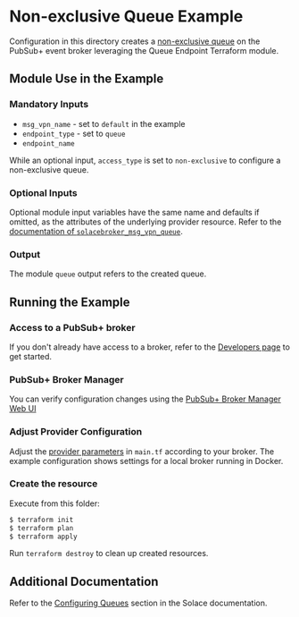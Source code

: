 # Non-exclusive Queue Example

Configuration in this directory creates a [non-exclusive queue](https://docs.solace.com/Get-Started/message-exchange-patterns.htm#Point-to) on the PubSub+ event broker leveraging the Queue Endpoint Terraform module.

## Module Use in the Example

### Mandatory Inputs

* `msg_vpn_name` - set to `default` in the example
* `endpoint_type` - set to `queue`
* `endpoint_name`

While an optional input, `access_type` is set to `non-exclusive` to configure a non-exclusive queue.

### Optional Inputs

Optional module input variables have the same name and defaults if omitted, as the attributes of the underlying provider resource. Refer to the [documentation of `solacebroker_msg_vpn_queue`](https://registry.terraform.io/providers/SolaceProducts/solacebroker/latest/docs/resources/msg_vpn_queue#optional).

### Output

The module `queue` output refers to the created queue.

## Running the Example

### Access to a PubSub+ broker

If you don't already have access to a broker, refer to the [Developers page](https://www.solace.dev/) to get started.

### PubSub+ Broker Manager

You can verify configuration changes using the [PubSub+ Broker Manager Web UI](https://docs.solace.com/Admin/Broker-Manager/PubSub-Manager-Overview.htm)

### Adjust Provider Configuration

Adjust the [provider parameters](https://registry.terraform.io/providers/SolaceProducts/solacebroker/latest/docs#schema) in `main.tf` according to your broker. The example configuration shows settings for a local broker running in Docker.

### Create the resource

Execute from this folder:

```bash
$ terraform init
$ terraform plan
$ terraform apply
```

Run `terraform destroy` to clean up created resources.

## Additional Documentation

Refer to the [Configuring Queues](https://docs.solace.com/Messaging/Guaranteed-Msg/Configuring-Queues.htm#Configuring_Queues) section in the Solace documentation.

